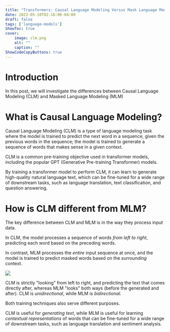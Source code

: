 ```yaml
---
title: "Transformers: Causal Language Modeling Versus Mask Language Modeling"
date: 2023-05-10T02:16:06-04:00
draft: false
tags: ['language-models']
ShowToc: true
cover:
    image: clm.png
    alt: ""
    caption: ""
ShowCodeCopyButtons: true
---
```


# Introduction

In this post, we will investigate the differences between Causal Language Modeling (CLM) and Masked Language Modeling (MLM)

# What is Causal Language Modeling?

Causal Language Modeling (CLM) is a type of language modeling task where the model is trained to predict the next word in a sequence, given the previous words in the sequence; the model is trained to generate a sequence of words that makes sense in a given context.

CLM is a common pre-training objective used in transformer models, including the popular GPT (Generative Pre-training Transformer) models. 

By training a transformer model to perform CLM, it can learn to generate high-quality natural language text, which can be fine-tuned for a wide range of downstream tasks, such as language translation, text classification, and question answering.

# How is CLM different from MLM?
The key difference between CLM and MLM is in the way they process input data. 

In CLM, the model processes a sequence of words *from left to right*, predicting each word based on the preceding words. 

In contrast, MLM processes the *entire* input sequence at once, and the model is trained to predict masked words based on the *surrounding* context.

![](/clm.png)

CLM is strictly "looking" from left to right, and predicting the text that comes directly after, whereas MLM "looks" both ways (before the generated and after). CLM is *unidirectional*, while MLM is *bidirectional*.


Both training techniques also serve different purposes.

CLM is useful for *generating text*, while MLM is useful for learning *contextual representations* of words that can be fine-tuned for a wide range of downstream tasks, such as language translation and sentiment analysis.